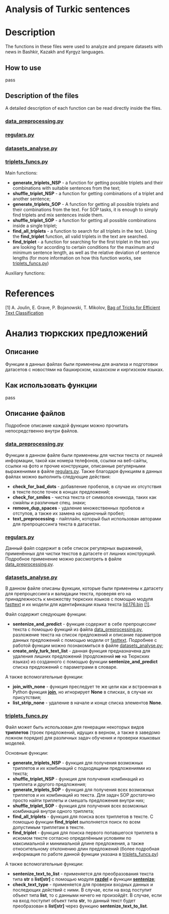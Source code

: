 # Analysis of Turkic sentences

# Description

The functions in these files were used to analyze and prepare datasets with news in Bashkir, Kazakh and Kyrgyz languages.

## How to use

pass

## Description of the files

A detailed description of each function can be read directly inside the files.

### [data_preprocessing.py](data_preprocessing.py)



### [regulars.py](regulars.py)



### [datasets_analyse.py](datasets_analyse.py)



### [triplets_funcs.py](triplets_funcs.py)

Main functions:
- **generate_triplets_NSP** - a function for getting possible triplets and their combinations with suitable sentences from the text;
- **shuffle_triplet_NSP** - a function for getting combinations of a triplet and another sentence;
- **generate_triplets_SOP** - A function for getting all possible triplets and their combinations from the text. For SOP tasks, it is enough to simply find triplets and mix sentences inside them.
- **shuffle_triplet_SOP** - a function for getting all possible combinations inside a single triplet;
- **find_all_triplets** - a function to search for all triplets in the text. Using the **find_triplet** function, all valid triplets in the text are searched.
- **find_triplet** - a function for searching for the first triplet in the text you are looking for according to certain conditions for the maximum and minimum sentence length, as well as the relative deviation of sentence lengths (for more information on how this function works, see [triplets_funcs.py](triplets_funcs.py))

Auxiliary functions:


# References

[1] A. Joulin, E. Grave, P. Bojanowski, T. Mikolov, [Bag of Tricks for Efficient Text Classification](https://arxiv.org/abs/1607.01759)

# Анализ тюркских предложений

## Описание

Функции в данных файлах были применены для анализа и подготовки датасетов с новостями на башкирском, казахском и киргизском языках.

## Как использовать функции

pass

## Описание файлов

Подробное описание каждой функции можно прочитать непосредственно внутри файлов.

### [data_preprocessing.py](data_preprocessing.py)

Функции в данном файле были применены для чистки текста от лишней информации, такой как номера телефонов, ссылки на веб-сайты, ссылки на фото и прочие конструкции, описанные регулярными выражениями в файле [regulars.py](regulars.py).
Также благодаря функциям в данных файлах можно выполнить следующие действия:
- **check_for_bad_dots** - добавление пробелов, в случае их отсутствия в тексте после точек в концах предложений;
- **check_for_smiles** - чистка текста от символов юникода, таких как смайлы и различные спец. знаки;
- **remove_dup_spaces** - удаление множественных пробелов и отступов, а также их замена на одиночный пробел;
- **text_preprocessing** - пайплайн, который был использован авторами для препроцессинга текста в датасетах.

### [regulars.py](regulars.py)

Данный файл содержит в себе список регулярных выражений, применённых для чистки текстов в датасете от лишних конструкций. Подробное применение можно рассмотреть в файле [data_preprocessing.py](data_preprocessing.py).

### [datasets_analyse.py](datasets_analyse.py)

В данном файле описаны функции, которые были применены к датасету для препроцессинга и валидации текста, проверяя его на принадлежность к множеству тюркских языков с помощью модуля [fasttext](https://fasttext.cc/) и их модели для идентификации языка текста [lid.176.bin](https://fasttext.cc/docs/en/language-identification.html) [[1]](README.md/#references).

Файл содержит следующие функции:
- **sentenize_and_predict** - функция содержит в себе препроцессинг текста с помощью функций из файла [data_preprocessing.py](data_preprocessing.py), разложение текста на список предложений и описание параметров данных предложений с помощью модели от [fasttext](https://fasttext.cc/). Подробнее с работой функции можно познакомиться в файле [datasets_analyse.py](datasets_analyse.py);
- **create_only_turk_text_list** - данная функция предназначена для удаления лишних предложений (продложений **не** на Тюркских языках) из созданного с помощью функции **sentenize_and_predict** списка предложений с параметрами в словаре.

А также вспомогательные функции:
- **join_with_none** - функция преследует те же цели как и встроенная в Python функция [**join**](https://docs.python.org/3/library/stdtypes.html?highlight=str%20join#str.join), но игнорирует **None** в списках, в случае их присутствия; 
- **list_strip_none** - удаление в начале и конце списка элементов **None**.

### [triplets_funcs.py](triplets_funcs.py)

Файл может быть использован для генерации некоторых видов **триплетов** (троек предложений, идущих в верном, а также в заведомо ложном порядке) для различных задач обучения и проверки языковых моделей.

Основные функции:
- **generate_triplets_NSP** - функция для получения возможных триплетов и их комбинаций с подходящими предложениями из текста; 
- **shuffle_triplet_NSP** - функция для получения комбинаций из триплета и другого предложения;
- **generate_triplets_SOP** - функция для получения всех возможных триплетов и их комбинаций из текста. Для задач SOP достаточно просто найти триплеты и смешать предложения внутри них;
- **shuffle_triplet_SOP** - функция для получения всех возможных комбинаций внутри одного триплета;
- **find_all_triplets** - функция для поиска всех триплетов в тексте. С помощью функции **find_triplet** выполняется поиск по всем допустимым триплетам в тексте.
- **find_triplet** - функция для поиска первого попавшегося триплета в искомом тексте согласно определённым условиям по максимальной и минимальной длине предложения, а также относительному отклонению длин предложений (более подробная информация по работе данной функции указана в [triplets_funcs.py](triplets_funcs.py))

А также вспомогательные функции:
- **sentenize_text_to_list** - применяется для преобразования текста типа **str** в **list[str]** с помощью модуля [**razdel**](https://natasha.github.io/razdel/) и функции [**sentenize**](https://github.com/natasha/razdel?tab=readme-ov-file#usage);
- **check_text_type** - применяется для проверки входных данных и последющих действий с ними. В случае, если на вход поступит объект типа **list**, то с данными ничего не произойдёт. В случае, если на вход поступит объект типа **str**, то данный текст будет преобразован в **list[str]** через функцию **sentenize_text_to_list**.